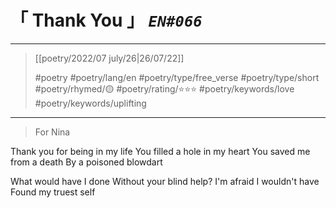 # &#12300; Thank You &#12301; *`EN#066`*

---

> [[poetry/2022/07 july/26|26/07/22]]
> 
> #poetry 
> #poetry/lang/en 
> #poetry/type/free_verse #poetry/type/short 
> #poetry/rhymed/🟡 
> #poetry/rating/⭐⭐⭐ 
> #poetry/keywords/love #poetry/keywords/uplifting 

---

> For Nina

Thank you for being in my life
You filled a hole in my heart
You saved me from a death
By a poisoned blowdart

What would have I done
Without your blind help?
I'm afraid I wouldn't have
Found my truest self